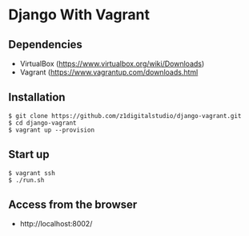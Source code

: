 # Django With Vagrant

## Dependencies

 * VirtualBox  (https://www.virtualbox.org/wiki/Downloads)
 * Vagrant (https://www.vagrantup.com/downloads.html
 
 ## Installation

    $ git clone https://github.com/z1digitalstudio/django-vagrant.git
    $ cd django-vagrant
    $ vagrant up --provision
     
 ## Start up 

    $ vagrant ssh
    $ ./run.sh

## Access from the browser

 * http://localhost:8002/
